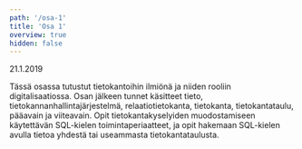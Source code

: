 ```yaml
---
path: '/osa-1'
title: 'Osa 1'
overview: true
hidden: false
---
```


<deadline>21.1.2019</deadline>


Tässä osassa tutustut tietokantoihin ilmiönä ja niiden rooliin digitalisaatiossa. Osan jälkeen tunnet käsitteet tieto, tietokannanhallintajärjestelmä, relaatiotietokanta, tietokanta, tietokantataulu, pääavain ja viiteavain. Opit tietokantakyselyiden muodostamiseen käytettävän SQL-kielen toimintaperiaatteet, ja opit hakemaan SQL-kielen avulla tietoa yhdestä tai useammasta tietokantataulusta.


<please-login></please-login>

<pages-in-this-section></pages-in-this-section>

